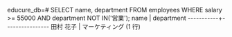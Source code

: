 educure_db=# SELECT name, department FROM employees
WHERE salary >= 55000
AND department NOT IN('営業');
   name    |   department
-----------+----------------
 田村 花子 | マーケティング
(1 行)